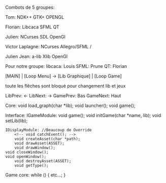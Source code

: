 Combots de 5 groupes:

Tom:
    NDK++   GTK+    OPENGL

Florian:
    Libcaca SFML    QT

Julien:
    NCurses SDL     OpenGl

Victor Laplagne:
    NCurses Allegro/SFML    /

Julien Jean:
    a-lib   Xlib    OpenGl

Pour notre groupe:
    libcaca: Louis
    SFML:   Prune
    QT:     Florian

[MAIN]
   |
[Loop Menu] -> [Lib Graphique]
   |
[Loop Game]

toute les flêches sont bloqué pour changement lib et jeux

LibPrev: <-
LibNext: ->
GamePrev: Bas
GameNext: Haut

Core:
    void load_graph(char *lib);
    void launcher();
    void game();

Interface:
    IGameModule:
        void game();
        void initGame(char *name, lib);
        void setLib(lib);

    IDisplayModule: //Beaucoup de Override
        <!-- void catchEvent(); -->
        void createAsset(char *path);
        void drawAsset(ASSET);
        void drawWindow();
	void closeWindow();
	void openWindow();
        void destroyAsset(ASSET);
        void getType();


Game core:
    while () {
        <!-- game->game(); -->
        <!-- lib->catchEvent(); -->
        etc...;
    }